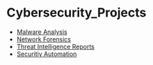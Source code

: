 # Cybersecurity_Projects

- [Malware Analysis](./Malware_Analysis)
- [Network Forensics](./Network_Forensics)
- [Threat Intelligence Reports](./Threat_Intel_Reports)
- [Securitiy Automation](./Security_Automation)
